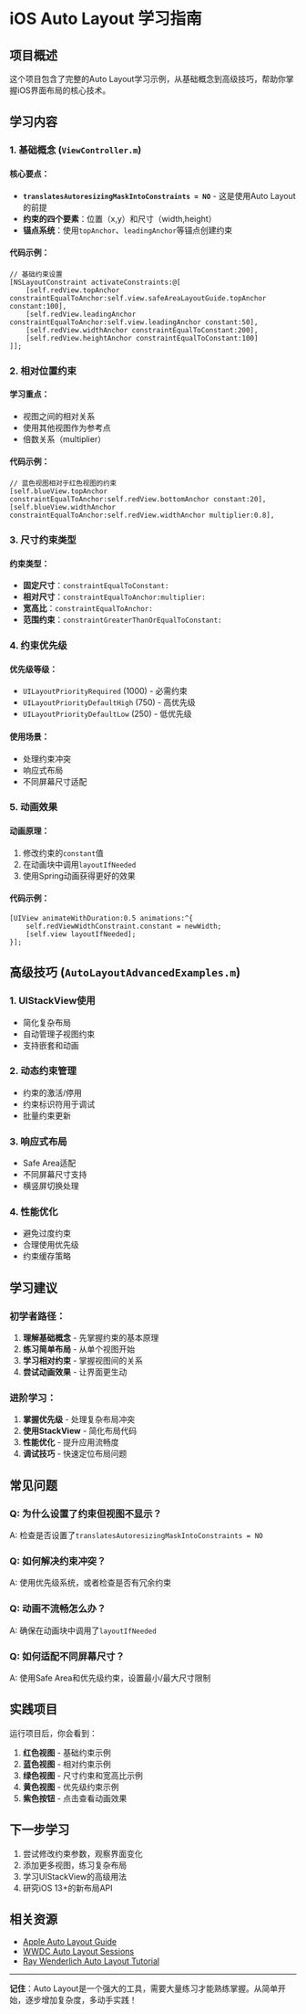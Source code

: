 # iOS Auto Layout 学习指南

## 项目概述

这个项目包含了完整的Auto Layout学习示例，从基础概念到高级技巧，帮助你掌握iOS界面布局的核心技术。

## 学习内容

### 1. 基础概念 (`ViewController.m`)

#### 核心要点：
- **`translatesAutoresizingMaskIntoConstraints = NO`** - 这是使用Auto Layout的前提
- **约束的四个要素**：位置（x,y）和尺寸（width,height）
- **锚点系统**：使用`topAnchor`、`leadingAnchor`等锚点创建约束

#### 代码示例：
```objc
// 基础约束设置
[NSLayoutConstraint activateConstraints:@[
    [self.redView.topAnchor constraintEqualToAnchor:self.view.safeAreaLayoutGuide.topAnchor constant:100],
    [self.redView.leadingAnchor constraintEqualToAnchor:self.view.leadingAnchor constant:50],
    [self.redView.widthAnchor constraintEqualToConstant:200],
    [self.redView.heightAnchor constraintEqualToConstant:100]
]];
```

### 2. 相对位置约束

#### 学习重点：
- 视图之间的相对关系
- 使用其他视图作为参考点
- 倍数关系（multiplier）

#### 代码示例：
```objc
// 蓝色视图相对于红色视图的约束
[self.blueView.topAnchor constraintEqualToAnchor:self.redView.bottomAnchor constant:20],
[self.blueView.widthAnchor constraintEqualToAnchor:self.redView.widthAnchor multiplier:0.8],
```

### 3. 尺寸约束类型

#### 约束类型：
- **固定尺寸**：`constraintEqualToConstant:`
- **相对尺寸**：`constraintEqualToAnchor:multiplier:`
- **宽高比**：`constraintEqualToAnchor:`
- **范围约束**：`constraintGreaterThanOrEqualToConstant:`

### 4. 约束优先级

#### 优先级等级：
- `UILayoutPriorityRequired` (1000) - 必需约束
- `UILayoutPriorityDefaultHigh` (750) - 高优先级
- `UILayoutPriorityDefaultLow` (250) - 低优先级

#### 使用场景：
- 处理约束冲突
- 响应式布局
- 不同屏幕尺寸适配

### 5. 动画效果

#### 动画原理：
1. 修改约束的`constant`值
2. 在动画块中调用`layoutIfNeeded`
3. 使用Spring动画获得更好的效果

#### 代码示例：
```objc
[UIView animateWithDuration:0.5 animations:^{
    self.redViewWidthConstraint.constant = newWidth;
    [self.view layoutIfNeeded];
}];
```

## 高级技巧 (`AutoLayoutAdvancedExamples.m`)

### 1. UIStackView使用
- 简化复杂布局
- 自动管理子视图约束
- 支持嵌套和动画

### 2. 动态约束管理
- 约束的激活/停用
- 约束标识符用于调试
- 批量约束更新

### 3. 响应式布局
- Safe Area适配
- 不同屏幕尺寸支持
- 横竖屏切换处理

### 4. 性能优化
- 避免过度约束
- 合理使用优先级
- 约束缓存策略

## 学习建议

### 初学者路径：
1. **理解基础概念** - 先掌握约束的基本原理
2. **练习简单布局** - 从单个视图开始
3. **学习相对约束** - 掌握视图间的关系
4. **尝试动画效果** - 让界面更生动

### 进阶学习：
1. **掌握优先级** - 处理复杂布局冲突
2. **使用StackView** - 简化布局代码
3. **性能优化** - 提升应用流畅度
4. **调试技巧** - 快速定位布局问题

## 常见问题

### Q: 为什么设置了约束但视图不显示？
A: 检查是否设置了`translatesAutoresizingMaskIntoConstraints = NO`

### Q: 如何解决约束冲突？
A: 使用优先级系统，或者检查是否有冗余约束

### Q: 动画不流畅怎么办？
A: 确保在动画块中调用了`layoutIfNeeded`

### Q: 如何适配不同屏幕尺寸？
A: 使用Safe Area和优先级约束，设置最小/最大尺寸限制

## 实践项目

运行项目后，你会看到：
1. **红色视图** - 基础约束示例
2. **蓝色视图** - 相对约束示例
3. **绿色视图** - 尺寸约束和宽高比示例
4. **黄色视图** - 优先级约束示例
5. **紫色按钮** - 点击查看动画效果

## 下一步学习

1. 尝试修改约束参数，观察界面变化
2. 添加更多视图，练习复杂布局
3. 学习UIStackView的高级用法
4. 研究iOS 13+的新布局API

## 相关资源

- [Apple Auto Layout Guide](https://developer.apple.com/library/archive/documentation/UserExperience/Conceptual/AutolayoutPG/)
- [WWDC Auto Layout Sessions](https://developer.apple.com/videos/)
- [Ray Wenderlich Auto Layout Tutorial](https://www.raywenderlich.com/)

---

**记住**：Auto Layout是一个强大的工具，需要大量练习才能熟练掌握。从简单开始，逐步增加复杂度，多动手实践！
